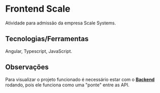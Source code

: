 # Frontend Scale
Atividade para admissão da empresa Scale Systems.

## Tecnologias/Ferramentas
Angular, Typescript, JavaScript.

## Observações
Para visualizar o projeto funcionado é necessário estar com o <a href="https://github.com/jeffersontavaresl/scale/"><b>Backend</b></a> rodando, 
pois ele funciona como uma "ponte" entre as API.
